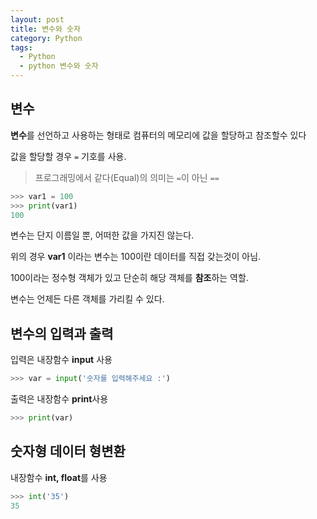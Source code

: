 ```yaml
---
layout: post
title: 변수와 숫자
category: Python
tags:
  - Python
  - python 변수와 숫자
---
```




## 변수

**변수**를 선언하고 사용하는 형태로 컴퓨터의 메모리에 값을 할당하고 참조할수 있다

값을 할당할 경우 ```=``` 기호를 사용.

> 프로그래밍에서 같다(Equal)의 의미는 ```=```이 아닌 ```==```



```python
>>> var1 = 100
>>> print(var1)
100
```

변수는 단지 이름일 뿐, 어떠한 값을 가지진 않는다.

위의 경우 **var1** 이라는 변수는 100이란 데이터를 직접 갖는것이 아님.

100이라는 정수형 객체가 있고 단순히 해당 객체를 **참조**하는 역할.



변수는 언제든 다른 객체를 가리킬 수 있다.





## 변수의 입력과 출력

입력은 내장함수 **input** 사용

```python
>>> var = input('숫자를 입력해주세요 :')
```



출력은 내장함수 **print**사용

```python
>>> print(var)
```





## 숫자형 데이터 형변환

내장함수 **int, float**를 사용

```python
>>> int('35')
35
```

